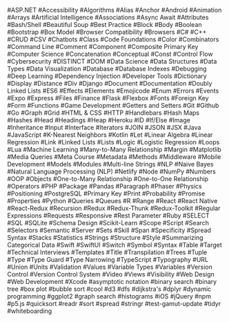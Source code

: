 #ASP.NET
#Accessibility
#Algorithms
#Alias
#Anchor
#Android
#Animation
#Arrays
#Artificial Intelligence
#Associations
#Async Await
#Attributes
#Bash/Shell
#Beautiful Soup
#Best Practice
#Block
#Body
#Boolean
#Bootstrap
#Box Model
#Browser Compatibility
#Browsers
#C#
#C++
#CRUD
#CSV
#Chatbots
#Class
#Code Foundations
#Color
#Combinators
#Command Line
#Comment
#Component
#Composite Primary Key
#Computer Science
#Concatenation
#Conceptual
#Const
#Control Flow
#Cybersecurity
#DISTINCT
#DOM
#Data Science
#Data Structures
#Data Types
#Data Visualization
#Database
#Database Indexes
#Debugging
#Deep Learning
#Dependency Injection
#Developer Tools
#Dictionary
#Display
#Distance
#Div
#Django
#Document
#Documentation
#Doubly Linked Lists
#ES6
#Effects
#Elements
#Emojicode
#Enum
#Errors
#Events
#Expo
#Express
#Files
#Finance
#Flask
#Flexbox
#Fonts
#Foreign Key
#Form
#Functions
#Game Development
#Getters and Setters
#Git
#Github
#Go
#Graph
#Grid
#HTML & CSS
#HTTP
#Handlebars
#Hash Maps
#Hashes
#Head
#Headings
#Heap
#Heroku
#ID
#If/Else
#Image
#Inheritance
#Input
#Interface
#Iterators
#JOIN
#JSON
#JSX
#Java
#JavaScript
#K-Nearest Neighbors
#Kotlin
#Let
#Linear Algebra
#Linear Regression
#Link
#Linked Lists
#Lists
#Logic
#Logistic Regression
#Loops
#Lua
#Machine Learning
#Many-to-Many Relationship
#Margin
#Matplotlib
#Media Queries
#Meta Course
#Metadata
#Methods
#Middleware
#Mobile Development
#Models
#Modules
#Multi-line Strings
#NLP
#Naive Bayes
#Natural Language Processing (NLP)
#Netlify
#Node
#NumPy
#Numbers
#OOP
#Objects
#One-to-Many Relationship
#One-to-One Relationship
#Operators
#PHP
#Package
#Pandas
#Paragraph
#Phaser
#Physics
#Positioning
#PostgreSQL
#Primary Key
#Print
#Probability
#Promise
#Properties
#Python
#Queries
#Queues
#R
#Range
#React
#React Native
#React-Redux
#Recursion
#Redux
#Redux-Thunk
#Redux-Toolkit
#Regular Expressions
#Requests
#Responsive
#Rest Parameter
#Ruby
#SELECT
#SQL
#SQLite
#Schema Design
#Scikit-Learn
#Scope
#Script
#Search
#Selectors
#Semantic
#Server
#Sets
#Skill
#Span
#Specificity
#Spread Syntax
#Stacks
#Statistics
#Strings
#Structure
#Style
#Summarizing Categorical Data
#Swift
#SwiftUI
#Switch
#Symbol
#Syntax
#Table
#Target
#Technical Interviews
#Templates
#Title
#Transpilation
#Trees
#Tuple
#Type
#Type Guard
#Type Narrowing
#TypeScript
#Typography
#URL
#Union
#Units
#Validation
#Values
#Variable Types
#Variables
#Version Control
#Version Control System
#Video
#Views
#Visibility
#Web Design
#Web Development
#Xcode
#asymptotic notation
#binary search
#binary tree
#box plot
#bubble sort
#cool
#d3
#dfs
#dijkstra's
#dplyr
#dynamic programming
#ggplot2
#graph search
#histograms
#iOS
#jQuery
#npm
#p5.js
#quicksort
#readr
#sort
#spread
#stringr
#test-gamut-update
#tidyr
#whiteboarding
